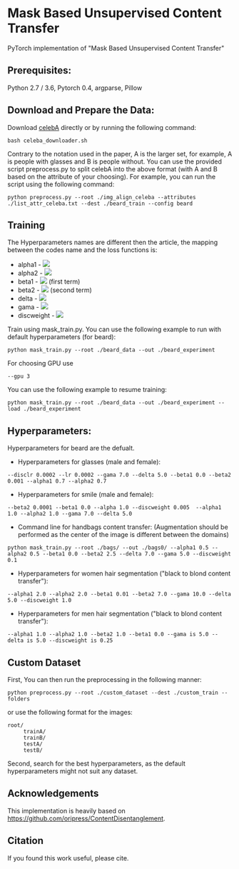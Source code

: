 # Mask Based Unsupervised Content Transfer

PyTorch implementation of "Mask Based Unsupervised Content Transfer"

## Prerequisites:
Python 2.7 / 3.6, Pytorch 0.4, argparse, Pillow

## Download and Prepare the Data:

Download [celebA](http://mmlab.ie.cuhk.edu.hk/projects/CelebA.html) directly or by running the following command:
```
bash celeba_downloader.sh
```
Contrary to the notation used in the paper, A is the larger set, for example, A is people with glasses and B is people without.
You can use the provided script preprocess.py to split celebA into the above format (with A and B based on the attribute of your choosing).
For example, you can run the script using the following command:
```
python preprocess.py --root ./img_align_celeba --attributes ./list_attr_celeba.txt --dest ./beard_train --config beard
```
## Training
The Hyperparameters names are different then the article, the mapping between the codes name and the loss functions is:
- alpha1 - <img src="https://latex.codecogs.com/gif.latex?\mathcal{L}_{Recon2}^B" />
- alpha2 - <img src="https://latex.codecogs.com/gif.latex?\mathcal{L}_{Recon2}^A" />
- beta1 - <img src="https://latex.codecogs.com/gif.latex?\mathcal{L}_{Cycle}" /> (first term)
- beta2 - <img src="https://latex.codecogs.com/gif.latex?\mathcal{L}_{Cycle}" /> (second term) 
- delta - <img src="https://latex.codecogs.com/gif.latex?\mathcal{L}_{Recon1}^A" />
- gama -  <img src="https://latex.codecogs.com/gif.latex?\mathcal{L}_{Recon1}^B" />
- discweight - <img src="https://latex.codecogs.com/gif.latex?\mathcal{L}_{DC}" />


Train using mask_train.py. You can use the following example to run with default hyperparameters (for beard):
```
python mask_train.py --root ./beard_data --out ./beard_experiment
```
For choosing GPU use
```
--gpu 3
```
You can use the following example to resume training:
```
python mask_train.py --root ./beard_data --out ./beard_experiment --load ./beard_experiment
```

## Hyperparameters:

Hyperparameters for beard are the defualt.

- Hyperparameters for glasses (male and female):
```
--disclr 0.0002 --lr 0.0002 --gama 7.0 --delta 5.0 --beta1 0.0 --beta2 0.001 --alpha1 0.7 --alpha2 0.7
```
- Hyperparameters for smile (male and female):
```
--beta2 0.0001 --beta1 0.0 --alpha 1.0 --discweight 0.005  --alpha1 1.0 --alpha2 1.0 --gama 7.0 --delta 5.0
```
- Command line for handbags content transfer: (Augmentation should be performed as the center of the image is different between the domains)
```
python mask_train.py --root ./bags/ --out ./bags0/ --alpha1 0.5 --alpha2 0.5 --beta1 0.0 --beta2 2.5 --delta 7.0 --gama 5.0 --discweight 0.1
```

- Hyperparameters for women hair segmentation ("black to blond content transfer"):
```
--alpha1 2.0 --alpha2 2.0 --beta1 0.01 --beta2 7.0 --gama 10.0 --delta 5.0 --discweight 1.0
```

- Hyperparameters for men hair segmentation ("black to blond content transfer"):
```
--alpha1 1.0 --alpha2 1.0 --beta2 1.0 --beta1 0.0 --gama is 5.0 --delta is 5.0 --discweight is 0.25
```
## Custom Dataset
First, You can then run the preprocessing in the following manner:
```
python preprocess.py --root ./custom_dataset --dest ./custom_train --folders
```
or use the following format for the images:
```
root/
     trainA/
     trainB/
     testA/
     testB/
```
Second, search for the best hyperparameters, as the default hyperparameters might not suit any dataset.

## Acknowledgements
This implementation is heavily based on https://github.com/oripress/ContentDisentanglement.

## Citation
If you found this work useful, please cite.
